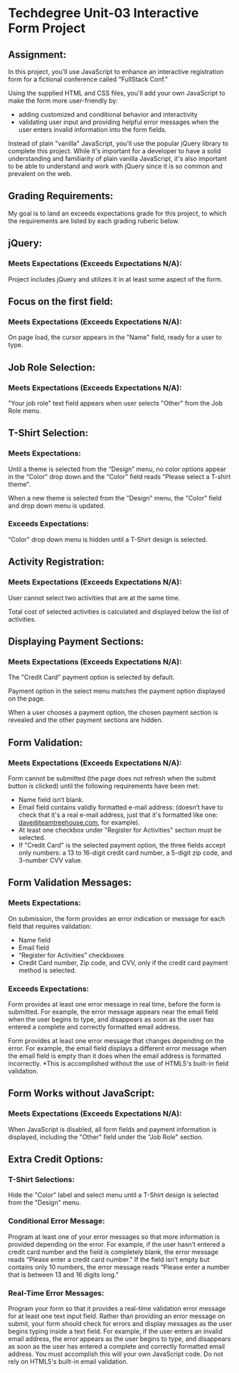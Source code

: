 # Techdegree Unit-03 Interactive Form Project

## Assignment:

In this project, you'll use JavaScript to enhance an interactive registration form for a fictional conference called "FullStack Conf."

Using the supplied HTML and CSS files, you'll add your own JavaScript to make the form more user-friendly by:

- adding customized and conditional behavior and interactivity
- validating user input and providing helpful error messages when the user enters invalid information into the form fields.

Instead of plain "vanilla" JavaScript, you'll use the popular jQuery library to complete this project. While it's important for a developer to have a solid understanding and familiarity of plain vanilla JavaScript, it's also important to be able to understand and work with jQuery since it is so common and prevalent on the web.

## Grading Requirements:

My goal is to land an exceeds expectations grade for this project, to which the requirements are listed by each grading ruberic below.

## jQuery:

### Meets Expectations (Exceeds Expectations N/A):

Project includes jQuery and utilizes it in at least some aspect of the form.

## Focus on the first field:

### Meets Expectations (Exceeds Expectations N/A):

On page load, the cursor appears in the "Name" field, ready for a user to type.

## Job Role Selection:

### Meets Expectations (Exceeds Expectations N/A):

"Your job role" text field appears when user selects "Other" from the Job Role menu.

## T-Shirt Selection:

### Meets Expectations:

Until a theme is selected from the “Design” menu, no color options appear in the “Color” drop down and the “Color” field reads “Please select a T-shirt theme”.

When a new theme is selected from the "Design" menu, the "Color" field and drop down menu is updated.

### Exceeds Expectations:

“Color” drop down menu is hidden until a T-Shirt design is selected.

## Activity Registration:

### Meets Expectations (Exceeds Expectations N/A):

User cannot select two activities that are at the same time.

Total cost of selected activities is calculated and displayed below the list of activities.

## Displaying Payment Sections:

### Meets Expectations (Exceeds Expectations N/A):

The "Credit Card" payment option is selected by default.

Payment option in the select menu matches the payment option displayed on the page.

When a user chooses a payment option, the chosen payment section is revealed and the other payment sections are hidden.

## Form Validation:

### Meets Expectations (Exceeds Expectations N/A):

Form cannot be submitted (the page does not refresh when the submit button is clicked) until the following requirements have been met:
- Name field isn’t blank.
- Email field contains validly formatted e-mail address: (doesn’t have to check that it's a real e-mail address, just that it's formatted like one: dave@teamtreehouse.com, for example).
- At least one checkbox under "Register for Activities" section must be selected.
- If "Credit Card" is the selected payment option, the three fields accept only numbers: a 13 to 16-digit credit card number, a 5-digit zip code, and 3-number CVV value.

## Form Validation Messages:

### Meets Expectations:

On submission, the form provides an error indication or message for each field that requires validation:
- Name field
- Email field
- “Register for Activities” checkboxes
- Credit Card number, Zip code, and CVV, only if the credit card payment method is selected.

### Exceeds Expectations:

Form provides at least one error message in real time, before the form is submitted. For example, the error message appears near the email field when the user begins to type, and disappears as soon as the user has entered a complete and correctly formatted email address.

Form provides at least one error message that changes depending on the error. For example, the email field displays a different error message when the email field is empty than it does when the email address is formatted incorrectly. *This is accomplished without the use of HTML5's built-in field validation.

## Form Works without JavaScript:

### Meets Expectations (Exceeds Expectations N/A):

When JavaScript is disabled, all form fields and payment information is displayed, including the "Other" field under the "Job Role" section.

## Extra Credit Options:

### T-Shirt Selections:

Hide the "Color" label and select menu until a T-Shirt design is selected from the "Design" menu.

### Conditional Error Message:

Program at least one of your error messages so that more information is provided depending on the error. For example, if the user hasn’t entered a credit card number and the field is completely blank, the error message reads “Please enter a credit card number.” If the field isn’t empty but contains only 10 numbers, the error message reads “Please enter a number that is between 13 and 16 digits long.”

### Real-Time Error Messages:

Program your form so that it provides a real-time validation error message for at least one text input field. Rather than providing an error message on submit, your form should check for errors and display messages as the user begins typing inside a text field. For example, if the user enters an invalid email address, the error appears as the user begins to type, and disappears as soon as the user has entered a complete and correctly formatted email address. You must accomplish this will your own JavaScript code. Do not rely on HTML5's built-in email validation.
